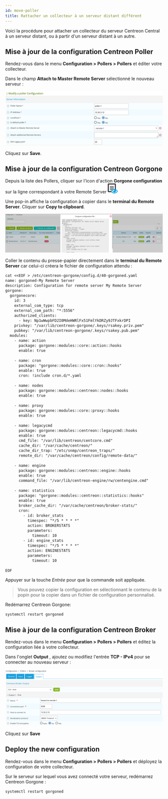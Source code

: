 ```yaml
---
id: move-poller
title: Rattacher un collecteur à un serveur distant différent
---
```


Voici la procédure pour attacher un collecteur du serveur Centreon Central à un serveur distant, ou à partir d'un
serveur distant à un autre.

## Mise à jour de la configuration Centreon Poller

Rendez-vous dans le menu **Configuration > Pollers > Pollers** et éditer votre collecteur.

Dans le champ **Attach to Master Remote Server** sélectionné le nouveau serveur :

![image](../../assets/monitoring/monitoring-servers/move_poller_conf_1.png)

Cliquez sur **Save**.

## Mise à jour de la configuration Centreon Gorgone

Depuis la liste des Pollers, cliquer sur l'icon d'action **Gorgone
configuration** sur la ligne correspondant à votre Remote Server ![image](../../assets/monitoring/monitoring-servers/gorgone-configuration.png#thumbnail2)

Une pop-in affiche la configuration à copier dans le **terminal du Remote
Server**.
Cliquer sur **Copy to clipboard**.

![image](../../assets/monitoring/monitoring-servers/remote-gorgone-display-config.png)

Coller le contenu du presse-papier directement dans le **terminal du Remote
Server** car celui-ci créera le fichier de configuration attendu :

```shell
cat <<EOF > /etc/centreon-gorgone/config.d/40-gorgoned.yaml
name: gorgoned-My Remote Server
description: Configuration for remote server My Remote Server
gorgone:
  gorgonecore:
    id: 3
    external_com_type: tcp
    external_com_path: "*:5556"
    authorized_clients:
      - key: Np1wWwpbFD2I0MdeHWRlFx51FmlYkDRZy9JTFxkrDPI
    privkey: "/var/lib/centreon-gorgone/.keys/rsakey.priv.pem"
    pubkey: "/var/lib/centreon-gorgone/.keys/rsakey.pub.pem"
  modules:
    - name: action
      package: gorgone::modules::core::action::hooks
      enable: true

    - name: cron
      package: "gorgone::modules::core::cron::hooks"
      enable: true
      cron: !include cron.d/*.yaml

    - name: nodes
      package: gorgone::modules::centreon::nodes::hooks
      enable: true

    - name: proxy
      package: gorgone::modules::core::proxy::hooks
      enable: true

    - name: legacycmd
      package: gorgone::modules::centreon::legacycmd::hooks
      enable: true
      cmd_file: "/var/lib/centreon/centcore.cmd"
      cache_dir: "/var/cache/centreon/"
      cache_dir_trap: "/etc/snmp/centreon_traps/"
      remote_dir: "/var/cache/centreon/config/remote-data/"

    - name: engine
      package: gorgone::modules::centreon::engine::hooks
      enable: true
      command_file: "/var/lib/centreon-engine/rw/centengine.cmd"

    - name: statistics
      package: "gorgone::modules::centreon::statistics::hooks"
      enable: true
      broker_cache_dir: "/var/cache/centreon/broker-stats/"
      cron:
        - id: broker_stats
          timespec: "*/5 * * * *"
          action: BROKERSTATS
          parameters:
            timeout: 10
        - id: engine_stats
          timespec: "*/5 * * * *"
          action: ENGINESTATS
          parameters:
            timeout: 10

EOF
```

Appuyer sur la touche *Entrée* pour que la commande soit appliquée.

> Vous pouvez copier la configuration en sélectionnant le contenu de la popin
> pour la copier dans un fichier de configuration personnalisé.

Redémarrez Centreon Gorgone:
```shell
systemctl restart gorgoned
```

## Mise à jour de la configuration Centreon Broker

Rendez-vous dans le menu **Configuration > Pollers > Pollers** et éditez la configuration liée à votre collecteur.

Dans l'onglet **Output** , ajoutez ou modifiez l'entrée **TCP - IPv4** pour se connecter au nouveau serveur :

![image](../../assets/monitoring/monitoring-servers/move_poller_conf_2.png)

Cliquez sur **Save**

## Deploy the new configuration

Rendez-vous dans le menu **Configuration > Pollers > Pollers** et déployez la configuration de votre collecteur.

Sur le serveur sur lequel vous avez connecté votre serveur, redémarrez Centreon Gorgone :
```shell
systemctl restart gorgoned
```
